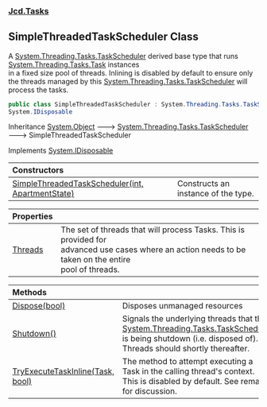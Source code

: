 ### [Jcd.Tasks](Jcd.Tasks.md 'Jcd.Tasks')

## SimpleThreadedTaskScheduler Class

A [System.Threading.Tasks.TaskScheduler](https://docs.microsoft.com/en-us/dotnet/api/System.Threading.Tasks.TaskScheduler 'System.Threading.Tasks.TaskScheduler') derived base type that runs [System.Threading.Tasks.Task](https://docs.microsoft.com/en-us/dotnet/api/System.Threading.Tasks.Task 'System.Threading.Tasks.Task') instances  
in a fixed size pool of threads. Inlining is disabled by default to ensure only  
the threads managed by this [System.Threading.Tasks.TaskScheduler](https://docs.microsoft.com/en-us/dotnet/api/System.Threading.Tasks.TaskScheduler 'System.Threading.Tasks.TaskScheduler') will process the tasks.

```csharp
public class SimpleThreadedTaskScheduler : System.Threading.Tasks.TaskScheduler,
System.IDisposable
```

Inheritance [System.Object](https://docs.microsoft.com/en-us/dotnet/api/System.Object 'System.Object') &#129106; [System.Threading.Tasks.TaskScheduler](https://docs.microsoft.com/en-us/dotnet/api/System.Threading.Tasks.TaskScheduler 'System.Threading.Tasks.TaskScheduler') &#129106; SimpleThreadedTaskScheduler

Implements [System.IDisposable](https://docs.microsoft.com/en-us/dotnet/api/System.IDisposable 'System.IDisposable')

| Constructors | |
| :--- | :--- |
| [SimpleThreadedTaskScheduler(int, ApartmentState)](Jcd.Tasks.SimpleThreadedTaskScheduler.SimpleThreadedTaskScheduler(int,System.Threading.ApartmentState).md 'Jcd.Tasks.SimpleThreadedTaskScheduler.SimpleThreadedTaskScheduler(int, System.Threading.ApartmentState)') | Constructs an instance of the type. |

| Properties | |
| :--- | :--- |
| [Threads](Jcd.Tasks.SimpleThreadedTaskScheduler.Threads.md 'Jcd.Tasks.SimpleThreadedTaskScheduler.Threads') | The set of threads that will process Tasks. This is provided for<br/>advanced use cases where an action needs to be taken on the entire<br/>pool of threads. |

| Methods | |
| :--- | :--- |
| [Dispose(bool)](Jcd.Tasks.SimpleThreadedTaskScheduler.Dispose(bool).md 'Jcd.Tasks.SimpleThreadedTaskScheduler.Dispose(bool)') | Disposes unmanaged resources |
| [Shutdown()](Jcd.Tasks.SimpleThreadedTaskScheduler.Shutdown().md 'Jcd.Tasks.SimpleThreadedTaskScheduler.Shutdown()') | Signals the underlying threads that the [System.Threading.Tasks.TaskScheduler](https://docs.microsoft.com/en-us/dotnet/api/System.Threading.Tasks.TaskScheduler 'System.Threading.Tasks.TaskScheduler')<br/>is being shutdown (i.e. disposed of). Threads should shortly thereafter. |
| [TryExecuteTaskInline(Task, bool)](Jcd.Tasks.SimpleThreadedTaskScheduler.TryExecuteTaskInline(System.Threading.Tasks.Task,bool).md 'Jcd.Tasks.SimpleThreadedTaskScheduler.TryExecuteTaskInline(System.Threading.Tasks.Task, bool)') | The method to attempt executing a Task in the calling thread's context.<br/>This is disabled by default. See remarks for discussion. |
